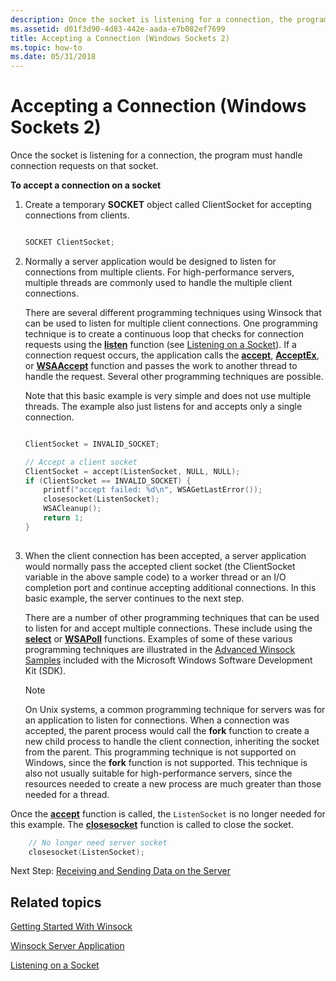 ```yaml
---
description: Once the socket is listening for a connection, the program must handle connection requests on that socket.
ms.assetid: d01f3d90-4d83-442e-aada-e7b082ef7699
title: Accepting a Connection (Windows Sockets 2)
ms.topic: how-to
ms.date: 05/31/2018
---
```


# Accepting a Connection (Windows Sockets 2)

Once the socket is listening for a connection, the program must handle connection requests on that socket.

**To accept a connection on a socket**

1.  Create a temporary **SOCKET** object called ClientSocket for accepting connections from clients.
    ```C++
    
    SOCKET ClientSocket;

    
    ```

    

2.  Normally a server application would be designed to listen for connections from multiple clients. For high-performance servers, multiple threads are commonly used to handle the multiple client connections.

    There are several different programming techniques using Winsock that can be used to listen for multiple client connections. One programming technique is to create a continuous loop that checks for connection requests using the [**listen**](/windows/desktop/api/Winsock2/nf-winsock2-listen) function (see [Listening on a Socket](listening-on-a-socket.md)). If a connection request occurs, the application calls the [**accept**](/windows/desktop/api/Winsock2/nf-winsock2-accept), [**AcceptEx**](/windows/win32/api/mswsock/nf-mswsock-acceptex), or [**WSAAccept**](/windows/desktop/api/Winsock2/nf-winsock2-wsaaccept) function and passes the work to another thread to handle the request. Several other programming techniques are possible.

    Note that this basic example is very simple and does not use multiple threads. The example also just listens for and accepts only a single connection.

    ```C++
    
    ClientSocket = INVALID_SOCKET;

    // Accept a client socket
    ClientSocket = accept(ListenSocket, NULL, NULL);
    if (ClientSocket == INVALID_SOCKET) {
        printf("accept failed: %d\n", WSAGetLastError());
        closesocket(ListenSocket);
        WSACleanup();
        return 1;
    }
     
    
    ```

    

3.  When the client connection has been accepted, a server application would normally pass the accepted client socket (the ClientSocket variable in the above sample code) to a worker thread or an I/O completion port and continue accepting additional connections. In this basic example, the server continues to the next step.

    There are a number of other programming techniques that can be used to listen for and accept multiple connections. These include using the [**select**](/windows/desktop/api/Winsock2/nf-winsock2-select) or [**WSAPoll**](/windows/win32/api/winsock2/nf-winsock2-wsapoll) functions. Examples of some of these various programming techniques are illustrated in the [Advanced Winsock Samples](getting-started-with-winsock.md) included with the Microsoft Windows Software Development Kit (SDK).

    > [!Note]  
    > On Unix systems, a common programming technique for servers was for an application to listen for connections. When a connection was accepted, the parent process would call the **fork** function to create a new child process to handle the client connection, inheriting the socket from the parent. This programming technique is not supported on Windows, since the **fork** function is not supported. This technique is also not usually suitable for high-performance servers, since the resources needed to create a new process are much greater than those needed for a thread.

Once the [**accept**](/windows/win32/api/Winsock2/nf-winsock2-accept) function is called, the `ListenSocket` is no longer needed for this example. The [**closesocket**](/windows/win32/api/winsock/nf-winsock-closesocket) function is called to close the socket.

```cpp
    // No longer need server socket
    closesocket(ListenSocket);
```

Next Step: [Receiving and Sending Data on the Server](receiving-and-sending-data-on-the-server.md)

## Related topics

<dl> <dt>

[Getting Started With Winsock](getting-started-with-winsock.md)
</dt> <dt>

[Winsock Server Application](winsock-server-application.md)
</dt> <dt>

[Listening on a Socket](listening-on-a-socket.md)
</dt> </dl>
